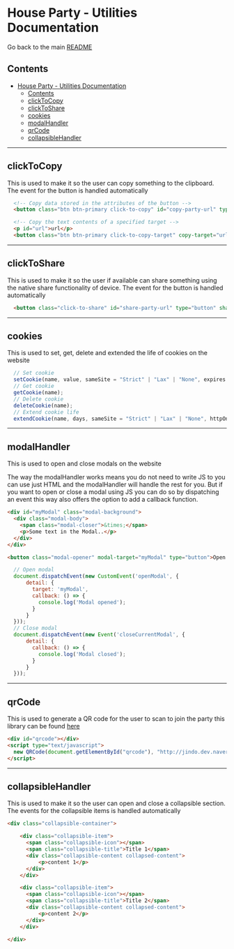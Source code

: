# House Party - Utilities Documentation

Go back to the main [README](../../../README.md)

## Contents

- [House Party - Utilities Documentation](#house-party---utilities-documentation)
  - [Contents](#contents)
  - [clickToCopy](#clicktocopy)
  - [clickToShare](#clicktoshare)
  - [cookies](#cookies)
  - [modalHandler](#modalhandler)
  - [qrCode](#qrcode)
  - [collapsibleHandler](#collapsiblehandler)

<hr>

## clickToCopy

This is used to make it so the user can copy something to the clipboard. The event for the button is handled automatically

```html
  <!-- Copy data stored in the attributes of the button -->
  <button class="btn btn-primary click-to-copy" id="copy-party-url" type="button" copy-data="url">Copy URL</button>

  <!-- Copy the text contents of a specified target -->
  <p id="url">url</p>
  <button class="btn btn-primary click-to-copy-target" copy-target="url" type="button">Copy URL</button>
```

<hr>

## clickToShare

This is used to make it so the user if available can share something using the native share functionality of device. The event for the button is handled automatically

```html
  <button class="click-to-share" id="share-party-url" type="button" share-title="Website name" share-text="Check out this website!" share-url="url">Share URL</button>
```

<hr>

## cookies

This is used to set, get, delete and extended the life of cookies on the website

```javascript
  // Set cookie
  setCookie(name, value, sameSite = "Strict" | "Lax" | "None", expires = 1, httpOnly = false);
  // Get cookie
  getCookie(name);
  // Delete cookie
  deleteCookie(name);
  // Extend cookie life
  extendCookie(name, days, sameSite = "Strict" | "Lax" | "None", httpOnly = false);
```

<hr>

## modalHandler

This is used to open and close modals on the website

The way the modalHandler works means you do not need to write JS to you can use just HTML and the modalHandler will handle the rest for you. But if you want to open or close a modal using JS you can do so by dispatching an event this way also offers the option to add a callback function.

```html
<div id="myModal" class="modal-background">
  <div class="modal-body">
    <span class="modal-closer">&times;</span>
    <p>Some text in the Modal..</p>
  </div>
</div>

<button class="modal-opener" modal-target="myModal" type="button">Open Modal</button>
```

```javascript
  // Open modal
  document.dispatchEvent(new CustomEvent('openModal', {
      detail: {
        target: 'myModal',
        callback: () => {
          console.log('Modal opened');
        }
      }
  }));
  // Close modal
  document.dispatchEvent(new Event('closeCurrentModal', {
      detail: {
        callback: () => {
          console.log('Modal closed');
        }
      }
  }));
```

<hr>

## qrCode

This is used to generate a QR code for the user to scan to join the party this library can be found [here](https://davidshimjs.github.io/qrcodejs/)

```html
<div id="qrcode"></div>
<script type="text/javascript">
  new QRCode(document.getElementById("qrcode"), "http://jindo.dev.naver.com/collie");
</script>
```

<hr>

## collapsibleHandler

This is used to make it so the user can open and close a collapsible section. The events for the collapsible items is handled automatically

```html
<div class="collapsible-container">

    <div class="collapsible-item">
      <span class="collapsible-icon"></span>
      <span class="collapsible-title">Title 1</span>
      <div class="collapsible-content collapsed-content">
          <p>content 1</p>
      </div>
    </div>

    <div class="collapsible-item">
      <span class="collapsible-icon"></span>
      <span class="collapsible-title">Title 2</span>
      <div class="collapsible-content collapsed-content">
          <p>content 2</p>
      </div>
    </div>

</div>
```
